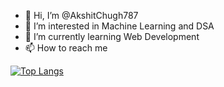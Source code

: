- 👋 Hi, I’m @AkshitChugh787
- 👀 I’m interested in Machine Learning and DSA
- 🌱 I’m currently learning Web Development
- 📫 How to reach me 

<!---
AkshitChugh787/AkshitChugh787 is a ✨ special ✨ repository because its `README.md` (this file) appears on your GitHub profile.
You can click the Preview link to take a look at your changes.
--->
[![Top Langs](https://github-readme-stats.vercel.app/api/top-langs/?username=AkshitChugh787&layout=compact)](https://github.com/anuraghazra/github-readme-stats)
